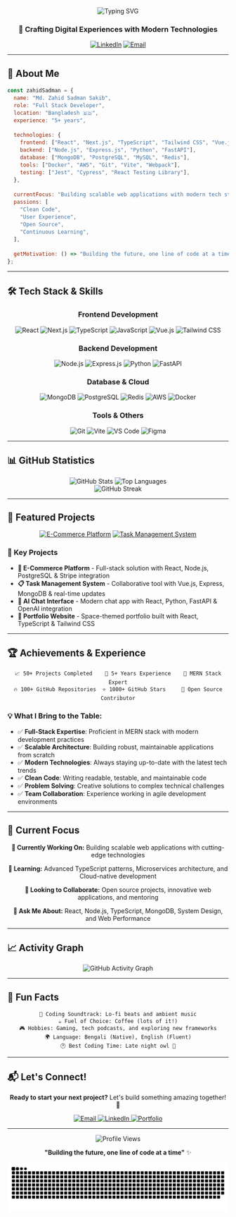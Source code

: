 <div align="center">
  
  <!-- Header Animation -->
  <img src="https://readme-typing-svg.herokuapp.com?font=Fira+Code&weight=600&size=28&pause=1000&color=7DD3FC&center=true&vCenter=true&width=600&lines=Hello+World%2C+I'm+Zahid+Sadman+%F0%9F%91%8B;Full+Stack+Developer;MERN+Stack+Enthusiast;Building+Digital+Experiences" alt="Typing SVG" />
  
  <h3>🚀 Crafting Digital Experiences with Modern Technologies</h3>
  
  <!-- Social Links -->
  <p>
    <a href="https://linkedin.com/in/zahidsadmansakib"><img src="https://img.shields.io/badge/-LinkedIn-0077B5?style=for-the-badge&logo=linkedin&logoColor=white" alt="LinkedIn" /></a>
    <a href="mailto:zahidsadmannahid@gmail.com"><img src="https://img.shields.io/badge/-Email-D14836?style=for-the-badge&logo=gmail&logoColor=white" alt="Email" /></a>
<!--     <a href="https://zahidsadman.dev"><img src="https://img.shields.io/badge/-Portfolio-4A7BA7?style=for-the-badge&logo=google-chrome&logoColor=white" alt="Portfolio" /></a> -->
  </p>
  
</div>

---

## 🌟 About Me

```javascript
const zahidSadman = {
  name: "Md. Zahid Sadman Sakib",
  role: "Full Stack Developer",
  location: "Bangladesh 🇧🇩",
  experience: "5+ years",

  technologies: {
    frontend: ["React", "Next.js", "TypeScript", "Tailwind CSS", "Vue.js"],
    backend: ["Node.js", "Express.js", "Python", "FastAPI"],
    database: ["MongoDB", "PostgreSQL", "MySQL", "Redis"],
    tools: ["Docker", "AWS", "Git", "Vite", "Webpack"],
    testing: ["Jest", "Cypress", "React Testing Library"],
  },

  currentFocus: "Building scalable web applications with modern tech stack",
  passions: [
    "Clean Code",
    "User Experience",
    "Open Source",
    "Continuous Learning",
  ],

  getMotivation: () => "Building the future, one line of code at a time 🚀",
};
```

---

## 🛠️ Tech Stack & Skills

<div align="center">

### Frontend Development

<p>
  <img src="https://img.shields.io/badge/React-20232A?style=for-the-badge&logo=react&logoColor=61DAFB" alt="React" />
  <img src="https://img.shields.io/badge/Next.js-000000?style=for-the-badge&logo=next.js&logoColor=white" alt="Next.js" />
  <img src="https://img.shields.io/badge/TypeScript-007ACC?style=for-the-badge&logo=typescript&logoColor=white" alt="TypeScript" />
  <img src="https://img.shields.io/badge/JavaScript-F7DF1E?style=for-the-badge&logo=javascript&logoColor=black" alt="JavaScript" />
  <img src="https://img.shields.io/badge/Vue.js-35495E?style=for-the-badge&logo=vue.js&logoColor=4FC08D" alt="Vue.js" />
  <img src="https://img.shields.io/badge/Tailwind_CSS-38B2AC?style=for-the-badge&logo=tailwind-css&logoColor=white" alt="Tailwind CSS" />
</p>

### Backend Development

<p>
  <img src="https://img.shields.io/badge/Node.js-43853D?style=for-the-badge&logo=node.js&logoColor=white" alt="Node.js" />
  <img src="https://img.shields.io/badge/Express.js-404D59?style=for-the-badge&logo=express&logoColor=white" alt="Express.js" />
  <img src="https://img.shields.io/badge/Python-3776AB?style=for-the-badge&logo=python&logoColor=white" alt="Python" />
  <img src="https://img.shields.io/badge/FastAPI-005571?style=for-the-badge&logo=fastapi&logoColor=white" alt="FastAPI" />
</p>

### Database & Cloud

<p>
  <img src="https://img.shields.io/badge/MongoDB-4EA94B?style=for-the-badge&logo=mongodb&logoColor=white" alt="MongoDB" />
  <img src="https://img.shields.io/badge/PostgreSQL-316192?style=for-the-badge&logo=postgresql&logoColor=white" alt="PostgreSQL" />
  <img src="https://img.shields.io/badge/Redis-DC382D?style=for-the-badge&logo=redis&logoColor=white" alt="Redis" />
  <img src="https://img.shields.io/badge/Amazon_AWS-232F3E?style=for-the-badge&logo=amazon-aws&logoColor=white" alt="AWS" />
  <img src="https://img.shields.io/badge/Docker-2496ED?style=for-the-badge&logo=docker&logoColor=white" alt="Docker" />
</p>

### Tools & Others

<p>
  <img src="https://img.shields.io/badge/Git-F05032?style=for-the-badge&logo=git&logoColor=white" alt="Git" />
  <img src="https://img.shields.io/badge/Vite-646CFF?style=for-the-badge&logo=vite&logoColor=white" alt="Vite" />
  <img src="https://img.shields.io/badge/VS_Code-007ACC?style=for-the-badge&logo=visual-studio-code&logoColor=white" alt="VS Code" />
  <img src="https://img.shields.io/badge/Figma-F24E1E?style=for-the-badge&logo=figma&logoColor=white" alt="Figma" />
</p>

</div>

---

## 📊 GitHub Statistics

<div align="center">
  <img height="180em" src="https://github-readme-stats.vercel.app/api?username=zsnahid&show_icons=true&theme=tokyonight&include_all_commits=true&count_private=true&bg_color=0B0E1A&title_color=7DD3FC&text_color=E8F4FD&icon_color=A78BFA&border_color=2D4A7A" alt="GitHub Stats" />
  <img height="180em" src="https://github-readme-stats.vercel.app/api/top-langs/?username=zsnahid&layout=compact&langs_count=8&theme=tokyonight&bg_color=0B0E1A&title_color=7DD3FC&text_color=E8F4FD&border_color=2D4A7A" alt="Top Languages" />
</div>

<div align="center">
  <img src="https://github-readme-streak-stats.herokuapp.com/?user=zsnahid&theme=tokyonight&background=0B0E1A&ring=7DD3FC&fire=A78BFA&currStreakLabel=E8F4FD&sideLabels=E8F4FD&currStreakNum=7DD3FC&sideNums=7DD3FC&dates=B8D4F0&border=2D4A7A" alt="GitHub Streak" />
</div>

---

## 🎯 Featured Projects

<div align="center">

<!-- Project Cards -->

<a href="#"><img src="https://github-readme-stats.vercel.app/api/pin/?username=zahidsadman&repo=ecommerce-platform&theme=tokyonight&bg_color=0B0E1A&title_color=7DD3FC&text_color=E8F4FD&icon_color=A78BFA&border_color=2D4A7A" alt="E-Commerce Platform" /></a>
<a href="#"><img src="https://github-readme-stats.vercel.app/api/pin/?username=zahidsadman&repo=task-management-system&theme=tokyonight&bg_color=0B0E1A&title_color=7DD3FC&text_color=E8F4FD&icon_color=A78BFA&border_color=2D4A7A" alt="Task Management System" /></a>

</div>

### 🚀 Key Projects

- **💼 E-Commerce Platform** - Full-stack solution with React, Node.js, PostgreSQL & Stripe integration
- **📋 Task Management System** - Collaborative tool with Vue.js, Express, MongoDB & real-time updates
- **🤖 AI Chat Interface** - Modern chat app with React, Python, FastAPI & OpenAI integration
- **🎨 Portfolio Website** - Space-themed portfolio built with React, TypeScript & Tailwind CSS

---

## 🏆 Achievements & Experience

<div align="center">

```
📈 50+ Projects Completed    🎯 5+ Years Experience    💼 MERN Stack Expert
🔥 100+ GitHub Repositories  ⭐ 1000+ GitHub Stars     🌟 Open Source Contributor
```

</div>

### 💡 What I Bring to the Table:

- ✅ **Full-Stack Expertise**: Proficient in MERN stack with modern development practices
- ✅ **Scalable Architecture**: Building robust, maintainable applications from scratch
- ✅ **Modern Technologies**: Always staying up-to-date with the latest tech trends
- ✅ **Clean Code**: Writing readable, testable, and maintainable code
- ✅ **Problem Solving**: Creative solutions to complex technical challenges
- ✅ **Team Collaboration**: Experience working in agile development environments

---

## 🎨 Current Focus

<div align="center">

**🔭 Currently Working On:** Building scalable web applications with cutting-edge technologies

**🌱 Learning:** Advanced TypeScript patterns, Microservices architecture, and Cloud-native development

**🤝 Looking to Collaborate:** Open source projects, innovative web applications, and mentoring

**💬 Ask Me About:** React, Node.js, TypeScript, MongoDB, System Design, and Web Performance

</div>

---

## 📈 Activity Graph

<div align="center">
  <img src="https://github-readme-activity-graph.vercel.app/graph?username=zsnahid&theme=tokyo-night&bg_color=0B0E1A&color=E8F4FD&line=7DD3FC&point=A78BFA&area=true&hide_border=true" alt="GitHub Activity Graph" />
</div>

---

## 🌟 Fun Facts

<div align="center">

```
🎵 Coding Soundtrack: Lo-fi beats and ambient music
☕ Fuel of Choice: Coffee (lots of it!)
🎮 Hobbies: Gaming, tech podcasts, and exploring new frameworks
🌍 Language: Bengali (Native), English (Fluent)
🕐 Best Coding Time: Late night owl 🦉
```

</div>

---

## 📬 Let's Connect!

<div align="center">
  
  **Ready to start your next project?** Let's build something amazing together! 🚀
  
  <p>
    <a href="mailto:hello@zahidsadman.dev">
      <img src="https://img.shields.io/badge/Email_Me-D14836?style=for-the-badge&logo=gmail&logoColor=white&labelColor=D14836" alt="Email" />
    </a>
    <a href="https://linkedin.com/in/zahidsadman">
      <img src="https://img.shields.io/badge/Connect_on_LinkedIn-0077B5?style=for-the-badge&logo=linkedin&logoColor=white&labelColor=0077B5" alt="LinkedIn" />
    </a>
    <a href="https://zahidsadman.dev">
      <img src="https://img.shields.io/badge/Visit_Portfolio-4A7BA7?style=for-the-badge&logo=google-chrome&logoColor=white&labelColor=4A7BA7" alt="Portfolio" />
    </a>
  </p>
  
  ---
  
  <img src="https://komarev.com/ghpvc/?username=zahidsadman&color=7DD3FC&style=for-the-badge&label=Profile+Views" alt="Profile Views" />
  
  **"Building the future, one line of code at a time"** ✨
  
  <img src="https://raw.githubusercontent.com/platane/snk/output/github-contribution-grid-snake-dark.svg" alt="Snake Animation" />
  
</div>
